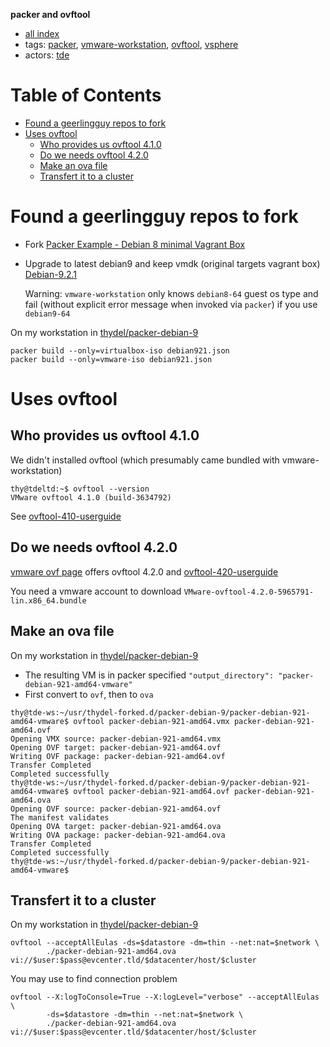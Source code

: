 **packer and ovftool**

- [all index](/indexed/tde/journal-tde.md)
- tags: [packer](/indexed/tde/journal-tde.md#tags-packer), [vmware-workstation](/indexed/tde/journal-tde.md#tags-vmware-workstation), [ovftool](/indexed/tde/journal-tde.md#tags-ovftool), [vsphere](/indexed/tde/journal-tde.md#tags-vsphere)
- actors: [tde](/indexed/tde/journal-tde.md#actors-tde)



# Table of Contents

-   [Found a geerlingguy repos to fork](#found-a-geerlingguy-repos-to-fork)
-   [Uses ovftool](#uses-ovftool)
    -   [Who provides us ovftool 4.1.0](#who-provides-us-ovftool-4.1.0)
    -   [Do we needs ovftool 4.2.0](#do-we-needs-ovftool-4.2.0)
    -   [Make an ova file](#make-an-ova-file)
    -   [Transfert it to a cluster](#transfert-it-to-a-cluster)


# Found a geerlingguy repos to fork

- Fork [Packer Example - Debian 8 minimal Vagrant Box][]
- Upgrade to latest debian9 and keep vmdk (original targets vagrant box) [Debian-9.2.1][]
  
  Warning: `vmware-workstation` only knows `debian8-64` guest os type
  and fail (without explicit error message when invoked via `packer`)
  if you use `debian9-64`

[Packer Example - Debian 8 minimal Vagrant Box]: https://github.com/geerlingguy/packer-debian-9 "github.com"
[Debian-9.2.1]: https://github.com/thydel/packer-debian-9 "github.com"

On my workstation in [thydel/packer-debian-9][]

[thydel/packer-debian-9]: https://github.com/thydel/packer-debian-9 "github.com"

```
packer build --only=virtualbox-iso debian921.json
packer build --only=vmware-iso debian921.json
```

# Uses ovftool

## Who provides us ovftool 4.1.0

We didn't installed ovftool (which presumably came bundled with vmware-workstation)

```console
thy@tdeltd:~$ ovftool --version
VMware ovftool 4.1.0 (build-3634792)
```

See [ovftool-410-userguide][]

[ovftool-410-userguide]:
	https://www.vmware.com/support/developer/ovf/ovf410/ovftool-410_userguide.pdf "www.vmware.com"
	
## Do we needs ovftool 4.2.0

[vmware ovf page][] offers ovftool 4.2.0 and [ovftool-420-userguide][]

[vmware ovf page]: https://www.vmware.com/support/developer/ovf/ "www.vmware.com"

[ovftool-420-userguide]:
	https://www.vmware.com/support/developer/ovf/ovf420/ovftool-420-userguide.pdf "www.vmware.com"
	
You need a vmware account to download `VMware-ovftool-4.2.0-5965791-lin.x86_64.bundle`

## Make an ova file

On my workstation in [thydel/packer-debian-9][]

- The resulting VM is in packer specified `"output_directory": "packer-debian-921-amd64-vmware"`
- First convert to `ovf`, then to `ova`

```console
thy@tde-ws:~/usr/thydel-forked.d/packer-debian-9/packer-debian-921-amd64-vmware$ ovftool packer-debian-921-amd64.vmx packer-debian-921-amd64.ovf
Opening VMX source: packer-debian-921-amd64.vmx
Opening OVF target: packer-debian-921-amd64.ovf
Writing OVF package: packer-debian-921-amd64.ovf
Transfer Completed
Completed successfully
thy@tde-ws:~/usr/thydel-forked.d/packer-debian-9/packer-debian-921-amd64-vmware$ ovftool packer-debian-921-amd64.ovf packer-debian-921-amd64.ova
Opening OVF source: packer-debian-921-amd64.ovf
The manifest validates
Opening OVA target: packer-debian-921-amd64.ova
Writing OVA package: packer-debian-921-amd64.ova
Transfer Completed
Completed successfully
thy@tde-ws:~/usr/thydel-forked.d/packer-debian-9/packer-debian-921-amd64-vmware$ 
```

## Transfert it to a cluster

On my workstation in [thydel/packer-debian-9][]

```
ovftool --acceptAllEulas -ds=$datastore -dm=thin --net:nat=$network \
        ./packer-debian-921-amd64.ova vi://$user:$pass@evcenter.tld/$datacenter/host/$cluster
```

You may use to find connection problem

```
ovftool --X:logToConsole=True --X:logLevel="verbose" --acceptAllEulas \
        -ds=$datastore -dm=thin --net:nat=$network \
        ./packer-debian-921-amd64.ova vi://$user:$pass@evcenter.tld/$datacenter/host/$cluster
```

